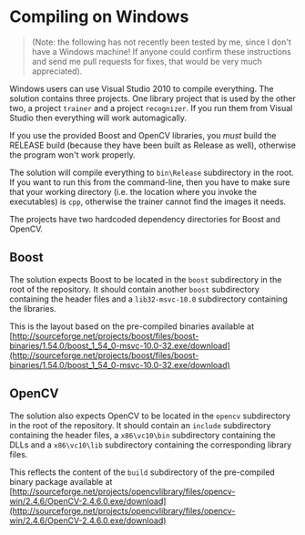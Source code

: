 Compiling on Windows
====================

> (Note: the following has not recently been tested by me, since I don't have a
> Windows machine! If anyone could confirm these instructions and send me pull
> requests for fixes, that would be very much appreciated).

Windows users can use Visual Studio 2010 to compile everything. The solution
contains three projects. One library project that is used by the other two, a
project `trainer` and a project `recognizer`. If you run them from Visual
Studio then everything will work automagically.

If you use the provided Boost and OpenCV libraries, you *must* build the
RELEASE build (because they have been built as Release as well), otherwise the
program won't work properly.

The solution will compile everything to `bin\Release` subdirectory in the root.
If you want to run this from the command-line, then you have to make sure that
your working directory (i.e. the location where you invoke the executables) is
`cpp`, otherwise the trainer cannot find the images it needs.

The projects have two hardcoded dependency directories for Boost and OpenCV.

Boost 
-----

The solution expects Boost to be located in the `boost` subdirectory in the
root of the repository. It should contain another `boost` subdirectory
containing the header files and a `lib32-msvc-10.0` subdirectory containing the
libraries.

This is the layout based on the pre-compiled binaries available at
[http://sourceforge.net/projects/boost/files/boost-binaries/1.54.0/boost_1_54_0-msvc-10.0-32.exe/download](http://sourceforge.net/projects/boost/files/boost-binaries/1.54.0/boost_1_54_0-msvc-10.0-32.exe/download)

OpenCV
------

The solution also expects OpenCV to be located in the `opencv` subdirectory in
the root of the repository. It should contain an `include` subdirectory
containing the header files, a `x86\vc10\bin` subdirectory containing the DLLs
and a `x86\vc10\lib` subdirectory containing the corresponding library files.

This reflects the content of the `build` subdirectory of the pre-compiled
binary package available at
[http://sourceforge.net/projects/opencvlibrary/files/opencv-win/2.4.6/OpenCV-2.4.6.0.exe/download](http://sourceforge.net/projects/opencvlibrary/files/opencv-win/2.4.6/OpenCV-2.4.6.0.exe/download)

